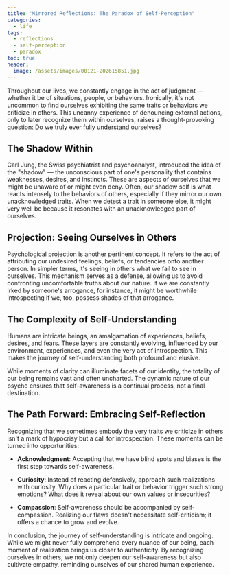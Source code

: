 ```yaml
---
title: "Mirrored Reflections: The Paradox of Self-Perception"
categories:
  - life
tags:
  - reflections
  - self-perception
  - paradox
toc: true
header:
  image: /assets/images/00121-202615851.jpg
---
```


Throughout our lives, we constantly engage in the act of judgment — whether it be of situations, people, or behaviors. Ironically, it's not uncommon to find ourselves exhibiting the same traits or behaviors we criticize in others. This uncanny experience of denouncing external actions, only to later recognize them within ourselves, raises a thought-provoking question: Do we truly ever fully understand ourselves?

## The Shadow Within

Carl Jung, the Swiss psychiatrist and psychoanalyst, introduced the idea of the "shadow" — the unconscious part of one's personality that contains weaknesses, desires, and instincts. These are aspects of ourselves that we might be unaware of or might even deny. Often, our shadow self is what reacts intensely to the behaviors of others, especially if they mirror our own unacknowledged traits. When we detest a trait in someone else, it might very well be because it resonates with an unacknowledged part of ourselves.

## Projection: Seeing Ourselves in Others

Psychological projection is another pertinent concept. It refers to the act of attributing our undesired feelings, beliefs, or tendencies onto another person. In simpler terms, it's seeing in others what we fail to see in ourselves. This mechanism serves as a defense, allowing us to avoid confronting uncomfortable truths about our nature. If we are constantly irked by someone's arrogance, for instance, it might be worthwhile introspecting if we, too, possess shades of that arrogance.

## The Complexity of Self-Understanding

Humans are intricate beings, an amalgamation of experiences, beliefs, desires, and fears. These layers are constantly evolving, influenced by our environment, experiences, and even the very act of introspection. This makes the journey of self-understanding both profound and elusive.

While moments of clarity can illuminate facets of our identity, the totality of our being remains vast and often uncharted. The dynamic nature of our psyche ensures that self-awareness is a continual process, not a final destination.

## The Path Forward: Embracing Self-Reflection

Recognizing that we sometimes embody the very traits we criticize in others isn't a mark of hypocrisy but a call for introspection. These moments can be turned into opportunities:

- **Acknowledgment**: Accepting that we have blind spots and biases is the first step towards self-awareness.

- **Curiosity**: Instead of reacting defensively, approach such realizations with curiosity. Why does a particular trait or behavior trigger such strong emotions? What does it reveal about our own values or insecurities?

- **Compassion**: Self-awareness should be accompanied by self-compassion. Realizing our flaws doesn't necessitate self-criticism; it offers a chance to grow and evolve.

In conclusion, the journey of self-understanding is intricate and ongoing. While we might never fully comprehend every nuance of our being, each moment of realization brings us closer to authenticity. By recognizing ourselves in others, we not only deepen our self-awareness but also cultivate empathy, reminding ourselves of our shared human experience.